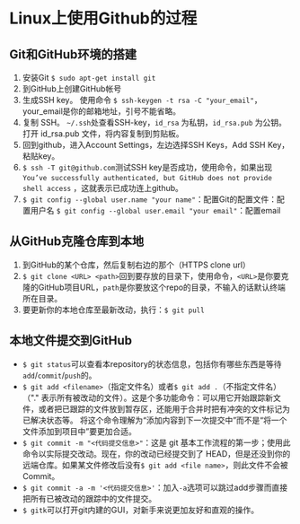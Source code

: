 # Linux上使用Github的过程
## Git和GitHub环境的搭建
1. 安装Git `$ sudo apt-get install git`
2. 到GitHub上创建GitHub帐号
3. 生成SSH key。
    使用命令 `$ ssh-keygen -t rsa -C "your_email"`，your_email是你的邮箱地址，引号不能省略。
4. 复制 SSH。
    `~/.ssh`处查看SSH-key，`id_rsa` 为私钥，`id_rsa.pub` 为公钥。打开 id_rsa.pub 文件，将内容复制到剪贴板。
5. 回到github，进入Account Settings，左边选择SSH Keys，Add SSH Key，粘贴key。
6. `$ ssh -T git@github.com`测试SSH key是否成功，使用命令，如果出现`You’ve successfully authenticated, but GitHub does not provide shell access` ，这就表示已成功连上github。
7. `$ git config --global user.name "your name"`：配置Git的配置文件：配置用户名
    `$ git config --global user.email "your email"`：配置email

## 从GitHub克隆仓库到本地
1. 到GitHub的某个仓库，然后复制右边的那个（HTTPS clone url）
2.  `$ git clone <URL> <path>`回到要存放的目录下，使用命令，`<URL>`是你要克隆的GitHub项目URL，`path`是你要放这个repo的目录，不输入的话默认终端所在目录。
3. 要更新你的本地仓库至最新改动，执行：`$ git pull`

## 本地文件提交到GitHub

- `$ git status`可以查看本repository的状态信息，包括你有哪些东西是等待`add`/`commit`/`push`的。
- `$ git add <filename>`（指定文件名）或者`$ git add .`（不指定文件名）（"." 表示所有被改动的文件）。这是个多功能命令：可以用它开始跟踪新文件，或者把已跟踪的文件放到暂存区，还能用于合并时把有冲突的文件标记为已解决状态等。 将这个命令理解为“添加内容到下一次提交中”而不是“将一个文件添加到项目中”要更加合适。
- `$ git commit -m "<代码提交信息>"`：这是 git 基本工作流程的第一步；使用此命令以实际提交改动。现在，你的改动已经提交到了 HEAD，但是还没到你的远端仓库。如果某文件修改后没有`$ git add <file name>`，则此文件不会被Commit。
- `$ git commit -a -m '<代码提交信息>'`：加入`-a`选项可以跳过add步骤而直接把所有已被改动的跟踪中的文件提交。
- `$ gitk`可以打开git内建的GUI，对新手来说更加友好和直观的操作。
